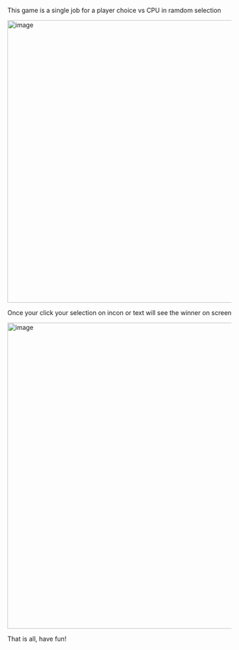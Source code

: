 This game is a single job for a player choice vs CPU in ramdom selection 

<img width="1249" height="634" alt="image" src="https://github.com/user-attachments/assets/be9dff44-97f3-4544-b5fe-41ce343f32f6" />

Once your click your selection on incon or text will see the winner on screen

<img width="1256" height="687" alt="image" src="https://github.com/user-attachments/assets/08c9c8cf-f202-4c6f-9fce-2ed371e72287" />

That is all, have fun!



